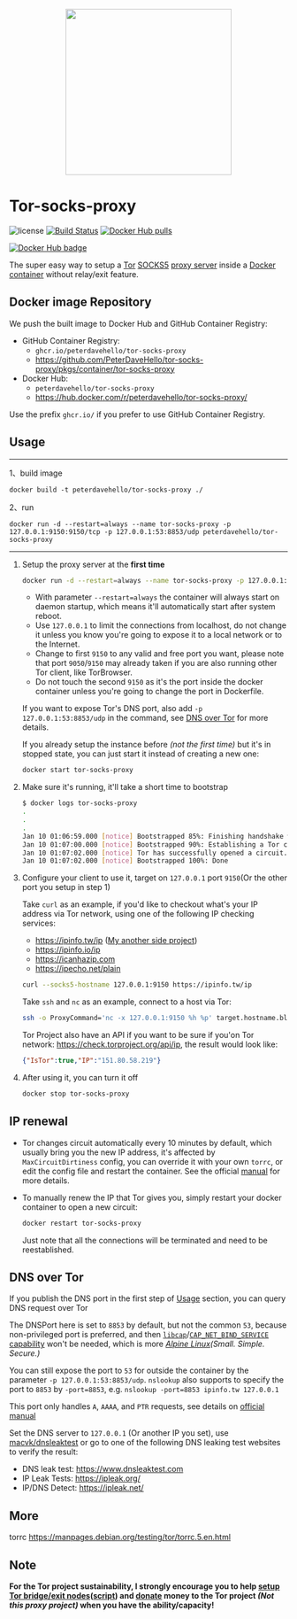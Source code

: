 <p align="center">
  <img width="300px" src="https://upload.wikimedia.org/wikipedia/commons/8/8f/Tor_project_logo_hq.png">
</p>

# Tor-socks-proxy

![license](https://img.shields.io/badge/license-GPLv3.0-brightgreen.svg?style=flat)
[![Build Status](https://app.travis-ci.com/PeterDaveHello/tor-socks-proxy.svg?branch=master)](https://app.travis-ci.com/PeterDaveHello/tor-socks-proxy)
[![Docker Hub pulls](https://img.shields.io/docker/pulls/peterdavehello/tor-socks-proxy.svg)](https://hub.docker.com/r/peterdavehello/tor-socks-proxy/)

[![Docker Hub badge](http://dockeri.co/image/peterdavehello/tor-socks-proxy)](https://hub.docker.com/r/peterdavehello/tor-socks-proxy/)

The super easy way to setup a [Tor](https://www.torproject.org) [SOCKS5](https://en.wikipedia.org/wiki/SOCKS#SOCKS5) [proxy server](https://en.wikipedia.org/wiki/Proxy_server) inside a [Docker](https://en.wikipedia.org/wiki/Docker_(software)) [container](https://en.wikipedia.org/wiki/Container_(virtualization)) without relay/exit feature.

## Docker image Repository

We push the built image to Docker Hub and GitHub Container Registry:

- GitHub Container Registry:
  - `ghcr.io/peterdavehello/tor-socks-proxy`
  - <https://github.com/PeterDaveHello/tor-socks-proxy/pkgs/container/tor-socks-proxy>
- Docker Hub:
  - `peterdavehello/tor-socks-proxy`
  - <https://hub.docker.com/r/peterdavehello/tor-socks-proxy/>

Use the prefix `ghcr.io/` if you prefer to use GitHub Container Registry.

## Usage

------------------------------------
1、build image

    docker build -t peterdavehello/tor-socks-proxy ./
    
2、run

    docker run -d --restart=always --name tor-socks-proxy -p 127.0.0.1:9150:9150/tcp -p 127.0.0.1:53:8853/udp peterdavehello/tor-socks-proxy


------------------------------------

1. Setup the proxy server at the **first time**

    ```sh
    docker run -d --restart=always --name tor-socks-proxy -p 127.0.0.1:9150:9150/tcp peterdavehello/tor-socks-proxy:latest
    ```

    - With parameter `--restart=always` the container will always start on daemon startup, which means it'll automatically start after system reboot.
    - Use `127.0.0.1` to limit the connections from localhost, do not change it unless you know you're going to expose it to a local network or to the Internet.
    - Change to first `9150` to any valid and free port you want, please note that port `9050`/`9150` may already taken if you are also running other Tor client, like TorBrowser.
    - Do not touch the second `9150` as it's the port inside the docker container unless you're going to change the port in Dockerfile.

    If you want to expose Tor's DNS port, also add `-p 127.0.0.1:53:8853/udp` in the command, see [DNS over Tor](#dns-over-tor) for more details.

    If you already setup the instance before *(not the first time)* but it's in stopped state, you can just start it instead of creating a new one:

    ```sh
    docker start tor-socks-proxy
    ```

2. Make sure it's running, it'll take a short time to bootstrap

    ```sh
    $ docker logs tor-socks-proxy
    .
    .
    .
    Jan 10 01:06:59.000 [notice] Bootstrapped 85%: Finishing handshake with first hop
    Jan 10 01:07:00.000 [notice] Bootstrapped 90%: Establishing a Tor circuit
    Jan 10 01:07:02.000 [notice] Tor has successfully opened a circuit. Looks like client functionality is working.
    Jan 10 01:07:02.000 [notice] Bootstrapped 100%: Done
    ```

3. Configure your client to use it, target on `127.0.0.1` port `9150`(Or the other port you setup in step 1)

    Take `curl` as an example, if you'd like to checkout what's your IP address via Tor network, using one of the following IP checking services:

    - <https://ipinfo.tw/ip> ([My another side project](https://github.com/PeterDaveHello/ipinfo.tw/))
    - <https://ipinfo.io/ip>
    - <https://icanhazip.com>
    - <https://ipecho.net/plain>

    ```sh
    curl --socks5-hostname 127.0.0.1:9150 https://ipinfo.tw/ip
    ```

    Take `ssh` and `nc` as an example, connect to a host via Tor:

    ```sh
    ssh -o ProxyCommand='nc -x 127.0.0.1:9150 %h %p' target.hostname.blah
    ```

    Tor Project also have an API if you want to be sure if you'on Tor network: <https://check.torproject.org/api/ip>, the result would look like:

    ```json
    {"IsTor":true,"IP":"151.80.58.219"}
    ```

4. After using it, you can turn it off

    ```sh
    docker stop tor-socks-proxy
    ```

## IP renewal

- Tor changes circuit automatically every 10 minutes by default, which usually bring you the new IP address, it's affected by `MaxCircuitDirtiness` config, you can override it with your own `torrc`, or edit the config file and restart the container. See the official [manual](https://www.torproject.org/docs/tor-manual.html.en) for more details.

- To manually renew the IP that Tor gives you, simply restart your docker container to open a new circuit:

   ```sh
   docker restart tor-socks-proxy
   ```

   Just note that all the connections will be terminated and need to be reestablished.

## DNS over Tor

If you publish the DNS port in the first step of [Usage](#usage) section, you can query DNS request over Tor

The DNSPort here is set to `8853` by default, but not the common `53`, because non-privileged port is preferred, and then [`libcap`](https://pkgs.alpinelinux.org/package/edge/main/x86/libcap)/[`CAP_NET_BIND_SERVICE` capability](https://man7.org/linux/man-pages/man7/capabilities.7.html) won't be needed, which is more *[Alpine Linux](https://alpinelinux.org/about/)(Small. Simple. Secure.)*

You can still expose the port to `53` for outside the container by the parameter `-p 127.0.0.1:53:8853/udp`. `nslookup` also supports to specify the port to `8853` by `-port=8853`, e.g. `nslookup -port=8853 ipinfo.tw 127.0.0.1`

This port only handles `A`, `AAAA`, and `PTR` requests, see details on [official manual](https://www.torproject.org/docs/tor-manual.html.en)

Set the DNS server to `127.0.0.1` (Or another IP you set), use [macvk/dnsleaktest](https://github.com/macvk/dnsleaktest) or go to one of the following DNS leaking test websites to verify the result:

- DNS leak test: <https://www.dnsleaktest.com>
- IP Leak Tests: <https://ipleak.org/>
- IP/DNS Detect: <https://ipleak.net/>

## More
torrc https://manpages.debian.org/testing/tor/torrc.5.en.html

## Note

**For the Tor project sustainability, I strongly encourage you to help [setup Tor bridge/exit nodes](https://trac.torproject.org/projects/tor/wiki/TorRelayGuide)([**script**](https://github.com/PeterDaveHello/ubuntu-tor-simply-setup)) and [donate](https://donate.torproject.org/) money to the Tor project *(Not this proxy project)* when you have the ability/capacity!**
